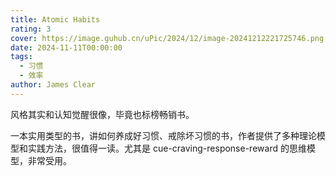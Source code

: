 ```yaml
---
title: Atomic Habits
rating: 3
cover: https://image.guhub.cn/uPic/2024/12/image-20241212221725746.png
date: 2024-11-11T00:00:00
tags:
  - 习惯
  - 效率
author: James Clear
---
```


风格其实和认知觉醒很像，毕竟也标榜畅销书。

一本实用类型的书，讲如何养成好习惯、戒除坏习惯的书，作者提供了多种理论模型和实践方法，很值得一读。尤其是 cue-craving-response-reward 的思维模型，非常受用。
